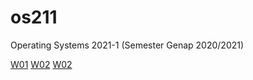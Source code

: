 # os211
Operating Systems 2021-1 (Semester Genap 2020/2021)

[W01](https://mackarelfish.github.io/os211/W01)
[W02](https://mackarelfish.github.io/os211/W02)
[W02](https://mackarelfish.github.io/os211/W03)
